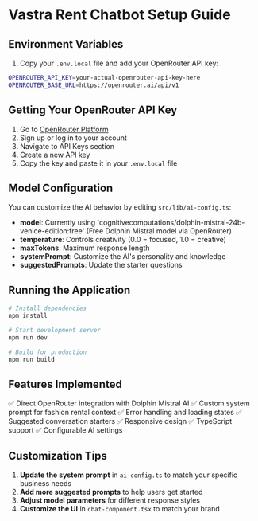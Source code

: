 # Vastra Rent Chatbot Setup Guide

## Environment Variables

1. Copy your `.env.local` file and add your OpenRouter API key:

```bash
OPENROUTER_API_KEY=your-actual-openrouter-api-key-here
OPENROUTER_BASE_URL=https://openrouter.ai/api/v1
```

## Getting Your OpenRouter API Key

1. Go to [OpenRouter Platform](https://openrouter.ai/)
2. Sign up or log in to your account
3. Navigate to API Keys section
4. Create a new API key
5. Copy the key and paste it in your `.env.local` file

## Model Configuration

You can customize the AI behavior by editing `src/lib/ai-config.ts`:

- **model**: Currently using 'cognitivecomputations/dolphin-mistral-24b-venice-edition:free' (Free Dolphin Mistral model via OpenRouter)
- **temperature**: Controls creativity (0.0 = focused, 1.0 = creative)
- **maxTokens**: Maximum response length
- **systemPrompt**: Customize the AI's personality and knowledge
- **suggestedPrompts**: Update the starter questions

## Running the Application

```bash
# Install dependencies
npm install

# Start development server
npm run dev

# Build for production
npm run build
```

## Features Implemented

✅ Direct OpenRouter integration with Dolphin Mistral AI
✅ Custom system prompt for fashion rental context
✅ Error handling and loading states
✅ Suggested conversation starters
✅ Responsive design
✅ TypeScript support
✅ Configurable AI settings

## Customization Tips

1. **Update the system prompt** in `ai-config.ts` to match your specific business needs
2. **Add more suggested prompts** to help users get started
3. **Adjust model parameters** for different response styles
4. **Customize the UI** in `chat-component.tsx` to match your brand
